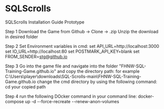 # SQLScrolls

SQLScrolls Installation Guide Prototype 

Step 1
Download the Game from Github -> Clone -> .zip
Unzip the download in desired folder

Step 2
Set Environment variables in cmd:
set API_URL=http://localhost:3000 
set IO_URL=http://localhost:80 
set POSTMARK_API_KEY=blank
set FROM_SENDER=stg@github.io

Step 3
Go into the game file and navigate into the folder "FHNW-SQL-Training-Game.github.io" and copy the directory path: for example C:\Users\player\downloads\SQL-Scrolls-main\FHNW-SQL-Training-Game.github.io
change the cmd directory by using the following command: cd your copied path

Step 4
run the following DOcker command in your command line: docker-compose up -d --force-recreate --renew-anon-volumes
